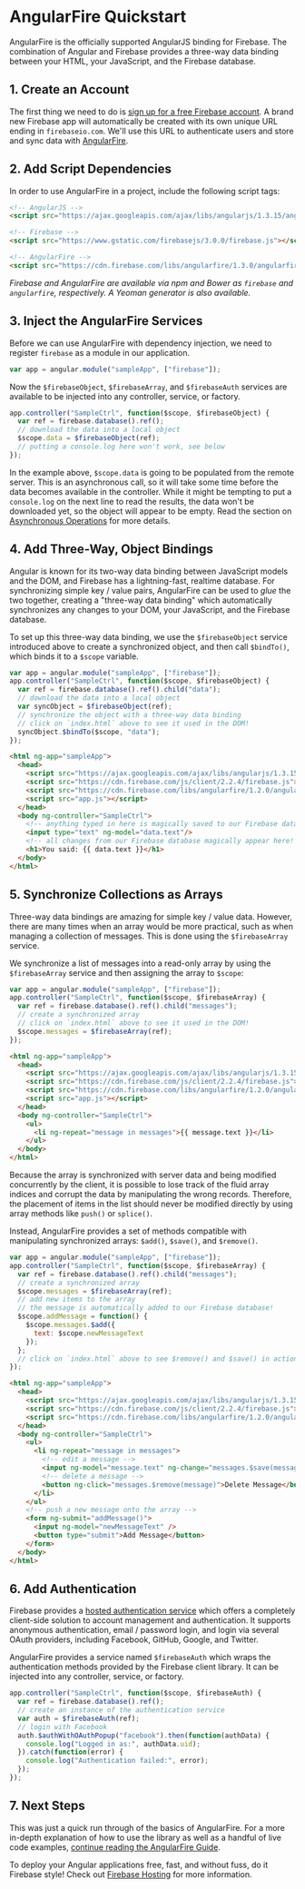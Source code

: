 # AngularFire Quickstart

AngularFire is the officially supported AngularJS binding for Firebase. The combination of Angular and Firebase provides a three-way data binding between your HTML, your JavaScript, and the Firebase database.

## 1. Create an Account
The first thing we need to do is [sign
up for a free Firebase account](https://firebase.google.com/). A brand new Firebase app will automatically be created with its own unique URL ending in ```firebaseio.com```. We'll use this URL
to authenticate users and store and sync data with [AngularFire](https://github.com/firebase/angularfire).

## 2. Add Script Dependencies

In order to use AngularFire in a project, include the following script tags:

```html
<!-- AngularJS -->
<script src="https://ajax.googleapis.com/ajax/libs/angularjs/1.3.15/angular.min.js"></script>

<!-- Firebase -->
<script src="https://www.gstatic.com/firebasejs/3.0.0/firebase.js"></script>

<!-- AngularFire -->
<script src="https://cdn.firebase.com/libs/angularfire/1.3.0/angularfire.min.js"></script>
```

*Firebase and AngularFire are available via npm and Bower as ```firebase``` and ```angularfire```, respectively. A Yeoman generator is also available.*

## 3. Inject the AngularFire Services

Before we can use AngularFire with dependency injection, we need to register `firebase` as a module in our application.

```js
var app = angular.module("sampleApp", ["firebase"]);
```

Now the `$firebaseObject`, `$firebaseArray`, and `$firebaseAuth` services are available to be injected into any controller, service, or factory.

```js
app.controller("SampleCtrl", function($scope, $firebaseObject) {
  var ref = firebase.database().ref();
  // download the data into a local object
  $scope.data = $firebaseObject(ref);
  // putting a console.log here won't work, see below
});
```
In the example above, `$scope.data` is going to be populated from the remote server. This is an asynchronous call, so it will take some time before the data becomes available in the controller. While it might be tempting to put a `console.log` on the next line to read the results, the data won't be downloaded yet, so the object will appear to be empty. Read the section on [Asynchronous Operations](guide/intro-to-angularfire.html#section-async-intro) for more details.

## 4. Add Three-Way, Object Bindings

Angular is known for its two-way data binding between JavaScript models and the DOM, and Firebase has a lightning-fast, realtime database. For synchronizing simple key / value pairs, AngularFire can be used to *glue* the two together, creating a "three-way data binding" which automatically synchronizes any changes to your DOM, your JavaScript, and the Firebase database.

To set up this three-way data binding, we use the `$firebaseObject` service introduced above to create a synchronized object, and then call `$bindTo()`, which binds it to a `$scope` variable.

```js
var app = angular.module("sampleApp", ["firebase"]);
app.controller("SampleCtrl", function($scope, $firebaseObject) {
  var ref = firebase.database().ref().child("data");
  // download the data into a local object
  var syncObject = $firebaseObject(ref);
  // synchronize the object with a three-way data binding
  // click on `index.html` above to see it used in the DOM!
  syncObject.$bindTo($scope, "data");
});
```

```html
<html ng-app="sampleApp">
  <head>
    <script src="https://ajax.googleapis.com/ajax/libs/angularjs/1.3.15/angular.min.js"></script>
    <script src="https://cdn.firebase.com/js/client/2.2.4/firebase.js"></script>
    <script src="https://cdn.firebase.com/libs/angularfire/1.2.0/angularfire.min.js"></script>
    <script src="app.js"></script>
  </head>
  <body ng-controller="SampleCtrl">
    <!-- anything typed in here is magically saved to our Firebase database! -->
    <input type="text" ng-model="data.text"/>
    <!-- all changes from our Firebase database magically appear here! -->
    <h1>You said: {{ data.text }}</h1>
  </body>
</html>
```

## 5. Synchronize Collections as Arrays
Three-way data bindings are amazing for simple key / value data. However, there are many times when an array would be more practical, such as when managing a collection of messages. This is done using the `$firebaseArray` service.

We synchronize a list of messages into a read-only array by using the `$firebaseArray` service and then assigning the array to `$scope`:

```js
var app = angular.module("sampleApp", ["firebase"]);
app.controller("SampleCtrl", function($scope, $firebaseArray) {
  var ref = firebase.database().ref().child("messages");
  // create a synchronized array
  // click on `index.html` above to see it used in the DOM!
  $scope.messages = $firebaseArray(ref);
});
```

```html
<html ng-app="sampleApp">
  <head>
    <script src="https://ajax.googleapis.com/ajax/libs/angularjs/1.3.15/angular.min.js"></script>
    <script src="https://cdn.firebase.com/js/client/2.2.4/firebase.js"></script>
    <script src="https://cdn.firebase.com/libs/angularfire/1.2.0/angularfire.min.js"></script>
    <script src="app.js"></script>
  </head>
  <body ng-controller="SampleCtrl">
    <ul>
      <li ng-repeat="message in messages">{{ message.text }}</li>
    </ul>
  </body>
</html>
```

Because the array is synchronized with server data and being modified concurrently by the client, it is possible to lose track of the fluid array indices and corrupt the data by manipulating the wrong records. Therefore, the placement of items in the list should never be modified directly by using array methods like `push()` or `splice()`.

Instead, AngularFire provides a set of methods compatible with manipulating synchronized arrays: `$add()`, `$save()`, and `$remove()`.

```js
var app = angular.module("sampleApp", ["firebase"]);
app.controller("SampleCtrl", function($scope, $firebaseArray) {
  var ref = firebase.database().ref().child("messages");
  // create a synchronized array
  $scope.messages = $firebaseArray(ref);
  // add new items to the array
  // the message is automatically added to our Firebase database!
  $scope.addMessage = function() {
    $scope.messages.$add({
      text: $scope.newMessageText
    });
  };
  // click on `index.html` above to see $remove() and $save() in action
});
```

```html
<html ng-app="sampleApp">
  <head>
    <script src="https://ajax.googleapis.com/ajax/libs/angularjs/1.3.15/angular.min.js"></script>
    <script src="https://cdn.firebase.com/js/client/2.2.4/firebase.js"></script>
    <script src="https://cdn.firebase.com/libs/angularfire/1.2.0/angularfire.min.js"></script>
  </head>
  <body ng-controller="SampleCtrl">
    <ul>
      <li ng-repeat="message in messages">
        <!-- edit a message -->
        <input ng-model="message.text" ng-change="messages.$save(message)" />
        <!-- delete a message -->
        <button ng-click="messages.$remove(message)">Delete Message</button>
      </li>
    </ul>
    <!-- push a new message onto the array -->
    <form ng-submit="addMessage()">
      <input ng-model="newMessageText" />
      <button type="submit">Add Message</button>
    </form>
  </body>
</html>
```

## 6. Add Authentication
Firebase provides a [hosted authentication service](https://firebase.google.com/docs/database/security/) which offers a completely client-side solution to account management and authentication. It supports anonymous authentication, email / password login, and login via several OAuth providers, including Facebook, GitHub, Google, and Twitter.

AngularFire provides a service named `$firebaseAuth` which wraps the authentication methods provided by the Firebase client library. It can be injected into any controller, service, or factory.

```js
app.controller("SampleCtrl", function($scope, $firebaseAuth) {
  var ref = firebase.database().ref();
  // create an instance of the authentication service
  var auth = $firebaseAuth(ref);
  // login with Facebook
  auth.$authWithOAuthPopup("facebook").then(function(authData) {
    console.log("Logged in as:", authData.uid);
  }).catch(function(error) {
    console.log("Authentication failed:", error);
  });
});
```

## 7. Next Steps
This was just a quick run through of the basics of AngularFire. For a more in-depth explanation of how to use the library as well as a handful of live code examples, [continue reading the AngularFire Guide](guide/).

To deploy your Angular applications free, fast, and without fuss, do it Firebase style! Check out [Firebase Hosting](https://firebase.google.com/docs/hosting/) for more information.
